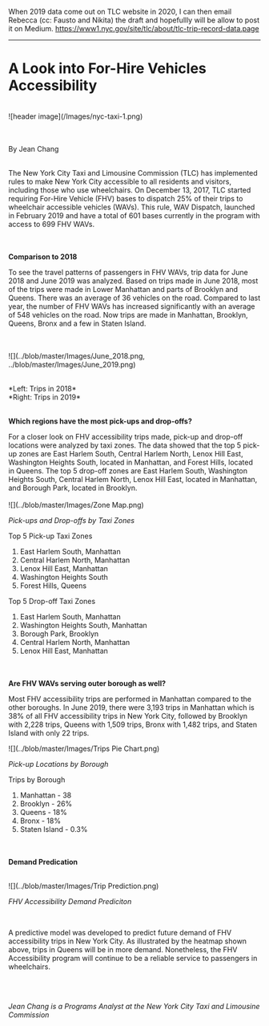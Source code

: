 When 2019 data come out on TLC website in 2020, I can then email Rebecca (cc: Fausto and Nikita) the draft and hopefullly will be allow to post it on Medium.
https://www1.nyc.gov/site/tlc/about/tlc-trip-record-data.page
________________________________________________________________________________________________________________________________________

# A Look into For-Hire Vehicles Accessibility

<br/>
![header image](/Images/nyc-taxi-1.png)

<br/><br/>
By Jean Chang
<br/><br/>

The New York City Taxi and Limousine Commission (TLC) has implemented rules to make New York City accessible to all residents and visitors, including those who use wheelchairs. On December 13, 2017, TLC started requiring For-Hire Vehicle (FHV) bases to dispatch 25% of their trips to wheelchair accessible vehicles (WAVs). This rule, WAV Dispatch, launched in February 2019 and have a total of 601 bases currently in the program with access to 699 FHV WAVs.


<br/><br/> **Comparison to 2018** <br/>

To see the travel patterns of passengers in FHV WAVs, trip data for June 2018 and June 2019 was analyzed. Based on trips made in June 2018, most of the trips were made in Lower Manhattan and parts of Brooklyn and Queens. There was an average of 36 vehicles on the road. Compared to last year, the number of FHV WAVs has increased significantly with an average of 548 vehicles on the road. Now trips are made in Manhattan, Brooklyn, Queens, Bronx and a few in Staten Island. 

<br/><br/>
![](../blob/master/Images/June_2018.png, ../blob/master/Images/June_2019.png)

<br/>
*Left: Trips in 2018*<br/>
*Right: Trips in 2019*<br/>

<br/> **Which regions have the most pick-ups and drop-offs?** <br/>

For a closer look on FHV accessibility trips made, pick-up and drop-off locations were analyzed by taxi zones. The data showed that the top 5 pick-up zones are East Harlem South, Central Harlem North, Lenox Hill East, Washington Heights South, located in Manhattan, and Forest Hills, located in Queens. The top 5 drop-off zones are East Harlem South, Washington Heights South, Central Harlem North, Lenox Hill East, located in Manhattan, and Borough Park, located in Brooklyn.
<br/><br/>
![](../blob/master/Images/Zone Map.png)

*Pick-ups and Drop-offs by Taxi Zones*
<br/>

Top 5 Pick-up Taxi Zones  
<ol type="1">
  <li>East Harlem South, Manhattan</li>
  <li>Central Harlem North, Manhattan</li>
  <li>Lenox Hill East, Manhattan</li>
  <li>Washington Heights South</li>
  <li>Forest Hills, Queens</li>
</ol>


Top 5 Drop-off Taxi Zones                                                                                                 
<ol type="1">
  <li>East Harlem South, Manhattan</li>
  <li>Washington Heights South, Manhattan</li>
  <li>Borough Park, Brooklyn</li>
  <li>Central Harlem North, Manhattan</li>
  <li>Lenox Hill East, Manhattan</li>
</ol>

<br/><br/> **Are FHV WAVs serving outer borough as well?** <br/>

Most FHV accessibility trips are performed in Manhattan compared to the other boroughs. In June 2019, there were 3,193 trips in Manhattan which is 38% of all FHV accessibility trips in New York City, followed by Brooklyn with 2,228 trips, Queens with 1,509 trips, Bronx with 1,482 trips, and Staten Island with only 22 trips. 

![](../blob/master/Images/Trips Pie Chart.png)

*Pick-up Locations by Borough*
<br/>

Trips by Borough                                                                                                          
<ol type="1">
  <li>Manhattan - 38</li>
  <li>Brooklyn - 26%</li>
  <li>Queens - 18%</li>
  <li>Bronx - 18%</li>
  <li>Staten Island - 0.3%</li>
</ol>

<br/><br/> **Demand Predication** <br/><br/>

![](../blob/master/Images/Trip Prediction.png)

*FHV Accessibility Demand Prediciton*

<br/>

A predictive model was developed to predict future demand of FHV accessibility trips in New York City. As illustrated by the heatmap shown above, trips in Queens will be in more demand. Nonetheless, the FHV Accessibility program will continue to be a reliable service to passengers in wheelchairs. 

<br/><br/>

*Jean Chang is a Programs Analyst at the New York City Taxi and Limousine Commission*
